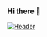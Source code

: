 ### Hi there 👋
[![Header](https://raw.githubusercontent.com/whytedork/<OWNER>/<OWNER>/readme_header.png "Header")](https://www.google.com/url?sa=i&url=http%3A%2F%2Fblog.davidecoppola.com%2F2016%2F11%2Fhowto-contribute-to-open-source-project-on-github%2F&psig=AOvVaw3rh_phGWAA1YY3AU8vKMhj&ust=1604373525559000&source=images&cd=vfe&ved=0CAIQjRxqFwoTCOjrm6Tz4uwCFQAAAAAdAAAAABAD)

